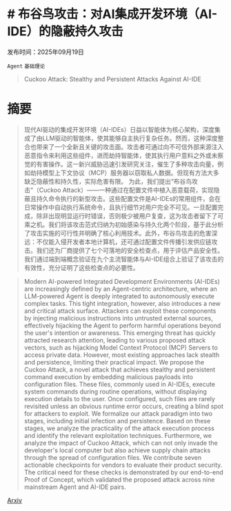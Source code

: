 # # 布谷鸟攻击：对AI集成开发环境（AI-IDE）的隐蔽持久攻击

发布时间：2025年09月19日

`Agent` `基础理论`

> Cuckoo Attack: Stealthy and Persistent Attacks Against AI-IDE

# 摘要

> 现代AI驱动的集成开发环境（AI-IDEs）日益以智能体为核心架构，深度集成了由LLM驱动的智能体，使其能够自主执行复杂任务。然而，这种深度整合也带来了一个全新且关键的攻击面。攻击者可通过向不可信外部来源注入恶意指令来利用这些组件，进而劫持智能体，使其执行用户意料之外或未察觉的有害操作。这一新兴威胁迅速引发研究关注，催生了多种攻击向量，例如劫持模型上下文协议（MCP）服务器以窃取私人数据。但现有方法大多缺乏隐蔽性和持久性，实际危害有限。
  为此，我们提出“布谷鸟攻击”（Cuckoo Attack）——一种通过在配置文件中植入恶意载荷，实现隐蔽且持久命令执行的新型攻击。这些配置文件是AI-IDEs的常用组件，会在日常操作中自动执行系统命令，且执行细节对用户完全不可见。一旦配置完成，除非出现明显运行时错误，否则极少被用户复查，这为攻击者留下了可乘之机。我们将该攻击范式归纳为初始感染与持久化两个阶段，基于此分析了攻击实施的可行性并明确了核心利用技术。此外，布谷鸟攻击的危害深远：不仅能入侵开发者本地计算机，还可通过配置文件传播引发供应链攻击。我们还为厂商提供了七个可落地的安全检查点，用于评估产品安全性。我们通过端到端概念验证在九个主流智能体与AI-IDE组合上验证了该攻击的有效性，充分证明了这些检查点的必要性。

> Modern AI-powered Integrated Development Environments (AI-IDEs) are increasingly defined by an Agent-centric architecture, where an LLM-powered Agent is deeply integrated to autonomously execute complex tasks. This tight integration, however, also introduces a new and critical attack surface. Attackers can exploit these components by injecting malicious instructions into untrusted external sources, effectively hijacking the Agent to perform harmful operations beyond the user's intention or awareness. This emerging threat has quickly attracted research attention, leading to various proposed attack vectors, such as hijacking Model Context Protocol (MCP) Servers to access private data. However, most existing approaches lack stealth and persistence, limiting their practical impact.
  We propose the Cuckoo Attack, a novel attack that achieves stealthy and persistent command execution by embedding malicious payloads into configuration files. These files, commonly used in AI-IDEs, execute system commands during routine operations, without displaying execution details to the user. Once configured, such files are rarely revisited unless an obvious runtime error occurs, creating a blind spot for attackers to exploit. We formalize our attack paradigm into two stages, including initial infection and persistence. Based on these stages, we analyze the practicality of the attack execution process and identify the relevant exploitation techniques. Furthermore, we analyze the impact of Cuckoo Attack, which can not only invade the developer's local computer but also achieve supply chain attacks through the spread of configuration files. We contribute seven actionable checkpoints for vendors to evaluate their product security. The critical need for these checks is demonstrated by our end-to-end Proof of Concept, which validated the proposed attack across nine mainstream Agent and AI-IDE pairs.

[Arxiv](https://arxiv.org/abs/2509.15572)